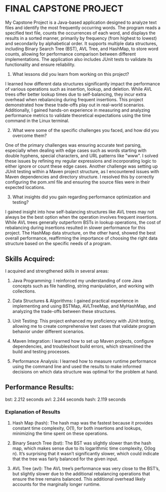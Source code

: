 # FINAL CAPSTONE PROJECT

My Capstone Project is a Java-based application designed to analyze text files and identify the most frequently occurring words. The program reads a specified text file, counts the occurrences of each word, and displays the results in a sorted manner, primarily by frequency (from highest to lowest) and secondarily by alphabetical order. It supports multiple data structures, including Binary Search Tree (BST), AVL Tree, and HashMap, to store word counts, allowing for performance comparison between different implementations. The application also includes JUnit tests to validate its functionality and ensure reliability.

1. What lessons did you learn from working on this project?

I learned how different data structures significantly impact the performance of various operations such as insertion, lookup, and deletion. While AVL trees offer better lookup times due to self-balancing, they incur extra overhead when rebalancing during frequent insertions. This project demonstrated how these trade-offs play out in real-world scenarios. Additionally, I gained hands-on experience in measuring and analyzing performance metrics to validate theoretical expectations using the time command in the Linux terminal.

2. What were some of the specific challenges you faced, and how did you overcome them?

One of the primary challenges was ensuring accurate text parsing, especially when dealing with edge cases such as words starting with double hyphens, special characters, and URL patterns like "www". I solved these issues by refining my regular expressions and incorporating logic to either ignore or count these edge cases. Another challenge was setting up JUnit testing within a Maven project structure, as I encountered issues with Maven dependencies and directory structure. I resolved this by correctly configuring the pom.xml file and ensuring the source files were in their expected locations.

3. What insights did you gain regarding performance optimization and testing?

I gained insight into how self-balancing structures like AVL trees may not always be the best option when the operation involves frequent insertions. While AVL trees generally outperform BSTs in lookup operations, the cost of rebalancing during insertions resulted in slower performance for this project. The HashMap data structure, on the other hand, showed the best overall performance, reaffirming the importance of choosing the right data structure based on the specific needs of a program.

## Skills Acquired:

I acquired and strengthened skills in several areas:

1. Java Programming: I reinforced my understanding of core Java concepts such as file handling, string manipulation, and working with collections.

2. Data Structures & Algorithms: I gained practical experience in implementing and using BSTMap, AVLTreeMap, and MyHashMap, and analyzing the trade-offs between these structures.

3. Unit Testing: This project enhanced my proficiency with JUnit testing, allowing me to create comprehensive test cases that validate program behavior under different scenarios.

4. Maven Integration: I learned how to set up Maven projects, configure dependencies, and troubleshoot build errors, which streamlined the build and testing processes.

5. Performance Analysis: I learned how to measure runtime performance using the command line and used the results to make informed decisions on which data structure was optimal for the problem at hand.


## Performance Results:

bst: 2.212 seconds
avl: 2.244 seconds
hash: 2.119 seconds

### Explanation of Results

1. Hash Map (hash):
The hash map was the fastest because it provides constant time complexity, O(1), for both insertions and lookups, minimizing the time spent on these operations.

2. Binary Search Tree (bst):
The BST was slightly slower than the hash map, which makes sense due to its logarithmic time complexity, O(log n). It’s surprising that it wasn’t significantly slower, which could indicate that the tree was fairly balanced for the given input.

3. AVL Tree (avl):
The AVL tree’s performance was very close to the BST’s, but slightly slower due to the additional rebalancing operations that ensure the tree remains balanced. This additional overhead likely accounts for the marginally longer runtime.